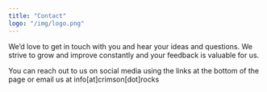 ```yaml
---
title: "Contact"
logo: "/img/logo.png"
---
```


We’d love to get in touch with you and hear your ideas and
questions. We strive to grow and improve constantly and your feedback
is valuable for us.

You can reach out to us on social media using the links at the bottom of the page or email us at info[at]crimson[dot]rocks
